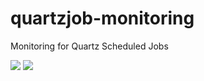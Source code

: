 # quartzjob-monitoring
Monitoring for Quartz Scheduled Jobs

![](https://travis-ci.org/ahmetkucukoglu/quartzjob-monitoring.svg?branch=master)
![](https://img.shields.io/nuget/v/QuartzJobMonitoring)
